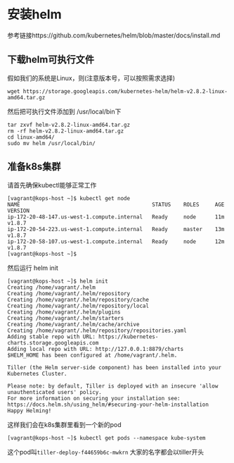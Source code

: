 # 安装helm

参考链接https://github.com/kubernetes/helm/blob/master/docs/install.md

## 下载helm可执行文件

假如我们的系统是Linux，则(注意版本号，可以按照需求选择)

```shell
wget https://storage.googleapis.com/kubernetes-helm/helm-v2.8.2-linux-amd64.tar.gz
```

然后把可执行文件添加到 /usr/local/bin下

```shell
tar zxvf helm-v2.8.2-linux-amd64.tar.gz
rm -rf helm-v2.8.2-linux-amd64.tar.gz
cd linux-amd64/
sudo mv helm /usr/local/bin/
```

## 准备k8s集群

请首先确保kubectl能够正常工作

```shell
[vagrant@kops-host ~]$ kubectl get node
NAME                                          STATUS    ROLES     AGE       VERSION
ip-172-20-48-147.us-west-1.compute.internal   Ready     node      11m       v1.8.7
ip-172-20-54-223.us-west-1.compute.internal   Ready     master    13m       v1.8.7
ip-172-20-58-107.us-west-1.compute.internal   Ready     node      12m       v1.8.7
[vagrant@kops-host ~]$
```

然后运行 helm init

```shell
[vagrant@kops-host ~]$ helm init
Creating /home/vagrant/.helm
Creating /home/vagrant/.helm/repository
Creating /home/vagrant/.helm/repository/cache
Creating /home/vagrant/.helm/repository/local
Creating /home/vagrant/.helm/plugins
Creating /home/vagrant/.helm/starters
Creating /home/vagrant/.helm/cache/archive
Creating /home/vagrant/.helm/repository/repositories.yaml
Adding stable repo with URL: https://kubernetes-charts.storage.googleapis.com
Adding local repo with URL: http://127.0.0.1:8879/charts
$HELM_HOME has been configured at /home/vagrant/.helm.

Tiller (the Helm server-side component) has been installed into your Kubernetes Cluster.

Please note: by default, Tiller is deployed with an insecure 'allow unauthenticated users' policy.
For more information on securing your installation see: https://docs.helm.sh/using_helm/#securing-your-helm-installation
Happy Helming!
```

这样我们会在k8s集群里看到一个新的pod

```shell
[vagrant@kops-host ~]$ kubectl get pods --namespace kube-system
```

这个pod叫`tiller-deploy-f44659b6c-mwkrn` 大家的名字都会以tiller开头
